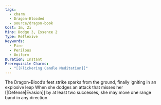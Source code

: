 ```yaml
---
tags:
  - charm
  - Dragon-Blooded
  - source/dragon-book
Cost: 3m, 2i
Mins: Dodge 3, Essence 2
Type: Reflexive
Keywords:
  - Fire
  - Perilous
  - Uniform
Duration: Instant
Prerequisite Charms:
  - "[[Flickering Candle Meditation]]"
---
```

The Dragon-Blood’s feet strike sparks from the ground, finally igniting in an explosive leap When she dodges an attack that misses her [[Defense|Evasion]] by at least two successes, she may move one range band in any direction.